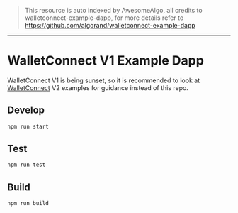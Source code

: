 > This resource is auto indexed by AwesomeAlgo, all credits to walletconnect-example-dapp, for more details refer to https://github.com/algorand/walletconnect-example-dapp

---

# WalletConnect V1 Example Dapp

WalletConnect V1 is being sunset, so it is recommended to look at [WalletConnect](https://github.com/WalletConnect) V2 examples for guidance instead of this repo. 

## Develop

```bash
npm run start
```

## Test

```bash
npm run test
```

## Build

```bash
npm run build
```
